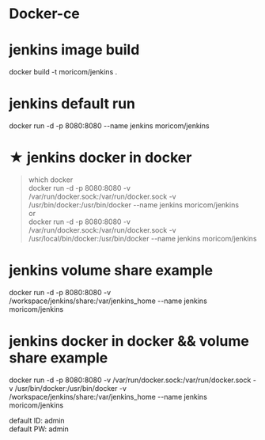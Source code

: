 # Docker-ce

# jenkins image build
docker build -t moricom/jenkins . 

# jenkins default run 
docker run -d -p 8080:8080 --name jenkins moricom/jenkins

# ★ jenkins docker in docker
> which docker  
> docker run -d -p 8080:8080 -v /var/run/docker.sock:/var/run/docker.sock -v /usr/bin/docker:/usr/bin/docker --name jenkins moricom/jenkins  
or    
> docker run -d -p 8080:8080 -v /var/run/docker.sock:/var/run/docker.sock -v /usr/local/bin/docker:/usr/bin/docker --name jenkins moricom/jenkins

# jenkins volume share example
docker run -d -p 8080:8080 -v /workspace/jenkins/share:/var/jenkins_home --name jenkins moricom/jenkins

# jenkins docker in docker && volume share example
docker run -d -p 8080:8080 -v /var/run/docker.sock:/var/run/docker.sock -v /usr/bin/docker:/usr/bin/docker -v /workspace/jenkins/share:/var/jenkins_home --name jenkins moricom/jenkins

default ID: admin  
default PW: admin
